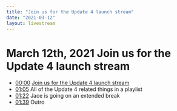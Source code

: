 ```yaml
---
title: "Join us for the Update 4 launch stream"
date: "2021-03-12"
layout: livestream
---
```

# March 12th, 2021 Join us for the Update 4 launch stream
* [00:00](https://youtu.be/xLLyS6RvFm8?t=0) [Join us for the Update 4 launch stream](./transcriptions/yt-xLLyS6RvFm8,,65.43203333333334.md)
* [01:05](https://youtu.be/xLLyS6RvFm8?t=65) All of the Update 4 related things in a playlist
* [01:22](https://youtu.be/xLLyS6RvFm8?t=82) Jace is going on an extended break
* [01:39](https://youtu.be/xLLyS6RvFm8?t=99) Outro

